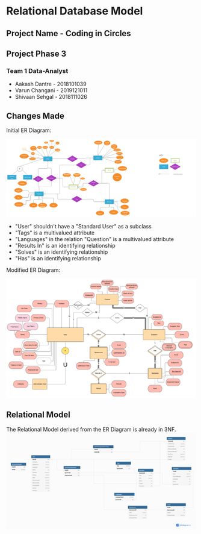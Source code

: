 # Relational Database Model

## Project Name - Coding in Circles

## Project Phase 3

### Team 1 Data-Analyst
 * Aakash Dantre - 2018101039
 * Varun Changani - 2019121011
 * Shivaan Sehgal - 2018111026

## Changes Made
Initial ER Diagram:

![](ER_initial.png)

- "User" shouldn't have a "Standard User" as a subclass
- "Tags" is a multivalued attribute
- "Languages" in the relation "Question" is a multivalued attribute
- "Results In" is an identifying relationship
- "Solves" is an identifying relationship
- "Has" is an identifying relationship

Modified ER Diagram:

![](data-analyst.png)

## Relational Model
The Relational Model derived from the ER Diagram is already in 3NF.
![](rm.png)

